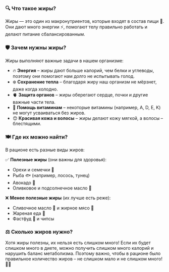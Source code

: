 ### 🔍 Что такое жиры?  

Жиры — это один из макронутриентов, которые входят в состав пищи 🍏. Они дают много энергии ⚡, помогают телу правильно работать и делают питание сбалансированным.  

### 🛡 Зачем нужны жиры?  
Жиры выполняют важные задачи в нашем организме:  
- 🔥 **Энергия** – жиры дают больше калорий, чем белки и углеводы, поэтому они помогают нам долго не испытывать голод.  
- ❄️ **Сохранение тепла** – благодаря жиру наш организм не мёрзнет, даже когда холодно.  
- 🫀 **Защита органов** – жиры оберегают сердце, почки и другие важные части тела.  
- 🌈 **Помощь витаминам** – некоторые витамины (например, A, D, E, K) не могут усваиваться без жиров.  
- 😊 **Красивая кожа и волосы** – жиры делают кожу мягкой, а волосы – блестящими.  

### 🍽 Где их можно найти?  
В рационе есть разные виды жиров:  

✅ **Полезные жиры** (они важны для здоровья):  
- Орехи и семечки 🥜  
- Рыба 🐟 (например, лосось, тунец)  
- Авокадо 🥑  
- Оливковое и подсолнечное масло 🌻  

❌ **Менее полезные жиры** (их лучше есть реже):  
- Сливочное масло 🧈 и жирное мясо 🍖  
- Жареная еда 🍟  
- Фастфуд 🍔 и чипсы  

### ⚖️ Сколько жиров нужно?  
Хотя жиры полезны, их нельзя есть слишком много! Если их будет слишком много в диете, можно получить слишком много калорий и нарушить баланс метаболизма. Поэтому важно, чтобы в рационе было правильное количество жиров – не слишком мало и не слишком много! 🥗✅